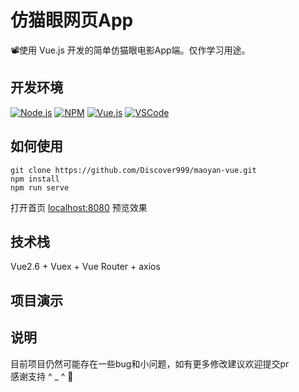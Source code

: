 # 仿猫眼网页App

📽使用 Vue.js 开发的简单仿猫眼电影App端。仅作学习用途。

## 开发环境

  [![Node.js](https://img.shields.io/badge/-Node.js-339933?style=plastic&logo=Node.js)](https://nodejs.org/zh-cn/)
  [![NPM](https://img.shields.io/badge/-NPM-CB3837?style=plastic&logo=npm)](https://www.npmjs.com/package/npm)
  [![Vue.js](https://img.shields.io/badge/-Vue-4FC08D?style=plastic&logo=vue.js)](https://v2.cn.vuejs.org/)
  [![VSCode](https://img.shields.io/badge/-VSCode-007ACC?style=plastic&logo=visual-studio-code)](https://code.visualstudio.com/)

## 如何使用

    git clone https://github.com/Discover999/maoyan-vue.git
    npm install
    npm run serve
打开首页 [localhost:8080](http://localhost:8080/) 预览效果

## 技术栈

Vue2.6 + Vuex + Vue Router + axios

## 项目演示

## 说明

目前项目仍然可能存在一些bug和小问题，如有更多修改建议欢迎提交pr  
感谢支持 ^ _ ^ 💖
